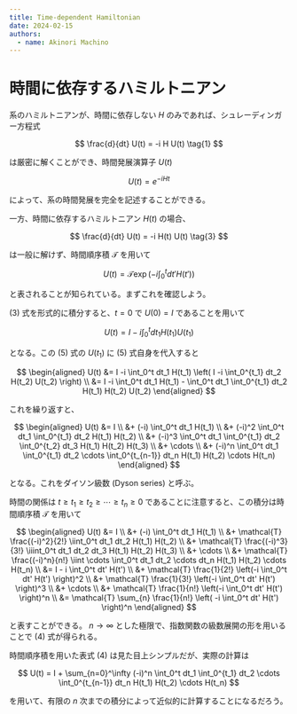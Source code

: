 ```yaml
---
title: Time-dependent Hamiltonian
date: 2024-02-15
authors:
  - name: Akinori Machino
---
```


# 時間に依存するハミルトニアン

系のハミルトニアンが、時間に依存しない $H$ のみであれば、シュレーディンガー方程式

$$
\frac{d}{dt} U(t) = -i H U(t) \tag{1}
$$

は厳密に解くことができ、時間発展演算子 $U(t)$

$$
U(t) = e^{-i H t} \tag{2}
$$

によって、系の時間発展を完全を記述することができる。

一方、時間に依存するハミルトニアン $H(t)$ の場合、

$$
\frac{d}{dt} U(t) = -i H(t) U(t) \tag{3}
$$

は一般に解けず、時間順序積 $\mathcal{T}$ を用いて

$$
U(t) = \mathcal{T} \exp \left( -i \int_0^t dt' H(t') \right) \tag{4}
$$

と表されることが知られている。まずこれを確認しよう。

$(3)$ 式を形式的に積分すると、$t=0$ で $U(0) = I$ であることを用いて

$$
U(t) = I - i \int_0^t dt_1 H(t_1) U(t_1) \tag{5}
$$

となる。この $(5)$ 式の $U(t_1)$ に $(5)$ 式自身を代入すると

$$
\begin{aligned}
U(t) &= I -i \int_0^t dt_1 H(t_1) \left( I -i \int_0^{t_1} dt_2 H(t_2) U(t_2) \right)
\\
&= I -i \int_0^t dt_1 H(t_1) - \int_0^t dt_1 \int_0^{t_1} dt_2 H(t_1) H(t_2) U(t_2)
\end{aligned}
$$

これを繰り返すと、

$$
\begin{aligned}
U(t) &= I
\\
&+ (-i) \int_0^t dt_1 H(t_1)
\\
&+ (-i)^2 \int_0^t dt_1 \int_0^{t_1} dt_2 H(t_1) H(t_2)
\\
&+ (-i)^3 \int_0^t dt_1 \int_0^{t_1} dt_2 \int_0^{t_2} dt_3 H(t_1) H(t_2) H(t_3)
\\
&+ \cdots
\\
&+ (-i)^n \int_0^t dt_1 \int_0^{t_1} dt_2 \cdots \int_0^{t_{n-1}} dt_n H(t_1) H(t_2) \cdots H(t_n)
\end{aligned}
$$

となる。これをダイソン級数 (Dyson series) と呼ぶ。

時間の関係は $t \ge t_1 \ge t_2 \ge \cdots \ge t_n \ge 0$ であることに注意すると、この積分は時間順序積 $\mathcal{T}$ を用いて

$$
\begin{aligned}
U(t) &= I
\\
&+ (-i) \int_0^t dt_1 H(t_1)
\\
&+ \mathcal{T} \frac{(-i)^2}{2!} \iint_0^t dt_1 dt_2 H(t_1) H(t_2)
\\
&+ \mathcal{T} \frac{(-i)^3}{3!} \iiint_0^t dt_1 dt_2 dt_3 H(t_1) H(t_2) H(t_3)
\\
&+ \cdots
\\
&+ \mathcal{T} \frac{(-i)^n}{n!} \iint \cdots \int_0^t dt_1 dt_2 \cdots dt_n H(t_1) H(t_2) \cdots H(t_n)
\\
&= I - i \int_0^t dt' H(t')
\\
&+ \mathcal{T} \frac{1}{2!} \left(-i \int_0^t dt' H(t') \right)^2
\\
&+ \mathcal{T} \frac{1}{3!} \left(-i \int_0^t dt' H(t') \right)^3
\\
&+ \cdots
\\
&+ \mathcal{T} \frac{1}{n!} \left(-i \int_0^t dt' H(t') \right)^n
\\
&= \mathcal{T} \sum_{n} \frac{1}{n!} \left( -i \int_0^t dt' H(t') \right)^n
\end{aligned}
$$

と表すことができる。 $n \to \infty$ とした極限で、指数関数の級数展開の形を用いることで $(4)$ 式が得られる。

時間順序積を用いた表式 $(4)$ は見た目上シンプルだが、実際の計算は

$$
U(t) = I + \sum_{n=0}^\infty (-i)^n \int_0^t dt_1 \int_0^{t_1} dt_2 \cdots \int_0^{t_{n-1}} dt_n H(t_1) H(t_2) \cdots H(t_n)
$$

を用いて、有限の $n$ 次までの積分によって近似的に計算することになるだろう。